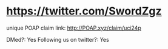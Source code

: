 # https://twitter.com/SwordZgz

unique POAP claim link: 
http://POAP.xyz/claim/uci24p

DMed?: Yes
Following us on twitter?: Yes
